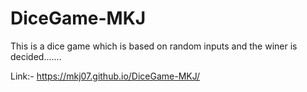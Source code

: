 # DiceGame-MKJ
This is a dice game which is based on random inputs and the winer is decided.......

Link:- https://mkj07.github.io/DiceGame-MKJ/
